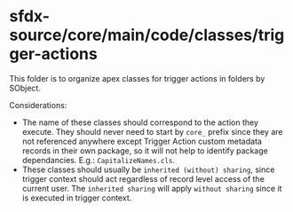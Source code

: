 # sfdx-source/core/main/code/classes/trigger-actions

This folder is to organize apex classes for trigger actions in folders by SObject.

Considerations:

-   The name of these classes should correspond to the action they execute. They should never need to start by `core_` prefix since they are not referenced anywhere except Trigger Action custom metadata records in their own package, so it will not help to identify package dependancies. E.g.: `CapitalizeNames.cls`.
-   These classes should usually be `inherited (without) sharing`, since trigger context should act regardless of record level access of the current user. The `inherited sharing` will apply `without sharing` since it is executed in trigger context.
